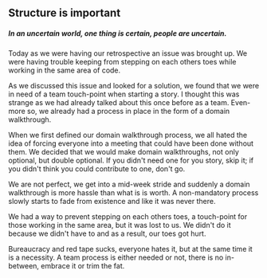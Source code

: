 ## Structure is important

##### *In an uncertain world, one thing is certain, people are uncertain.*

Today as we were having our retrospective an issue was brought up. We were having trouble keeping from stepping on each others toes while working in the same area of code. 

As we discussed this issue and looked for a solution, we found that we were in need of a team touch-point when starting a story. I thought this was strange as we had already talked about this once before as a team. Even-more so, we already had a process in place in the form of a domain walkthrough.

When we first defined our domain walkthrough process, we all hated the idea of forcing everyone into a meeting that could have been done without them. We decided that we would make domain walkthroughs, not only optional, but double optional. If you didn't need one for you story, skip it; if you didn't think you could contribute to one, don't go.

We are not perfect, we get into a mid-week stride and suddenly a domain walkthrough is more hassle than what is is worth. A non-mandatory process slowly starts to fade from existence and like it was never there.

We had a way to prevent stepping on each others toes, a touch-point for those working in the same area, but it was lost to us. We didn't do it because we didn't have to and as a result, our toes got hurt.

Bureaucracy and red tape sucks, everyone hates it, but at the same time it is a necessity. A team process is either needed or not, there is no in-between, embrace it or trim the fat.
